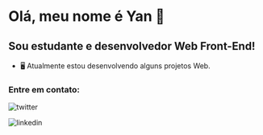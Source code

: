 # Olá, meu nome é Yan 👋

## Sou estudante e desenvolvedor Web Front-End!
- 🖥️ Atualmente estou desenvolvendo alguns projetos Web.

### Entre em contato:
![twitter](https://user-images.githubusercontent.com/79453924/134422051-be560493-76c9-4aaf-8d27-3c5d8f77fb72.png)

![linkedin](https://user-images.githubusercontent.com/79453924/134422164-a5d9a5fb-b6e9-4c91-a67b-2de97a854c54.png)














<br />
<br />

[twitter]: https://twitter.com/yancasale13
[linkedin]: https://twitter.com/yancasale13
